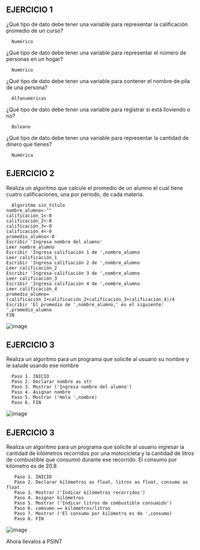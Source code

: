 ## EJERCICIO 1

¿Qué tipo de dato debe tener una variable para representar la calificación promedio de un
curso?

      Numérico

¿Qué tipo de dato debe tener una variable para representar el número de personas en un
hogar?

      Numérico

¿Qué tipo de dato debe tener una variable para contener el nombre de pila de una persona?

      Alfanuméricas

¿Qué tipo de dato debe tener una variable para registrar si está lloviendo o no?

      Boleano

¿Qué tipo de dato debe tener una variable para representar la cantidad de dinero que
tienes?

      Numérica
      
## EJERCICIO 2

Realiza un algoritmo que calcule el promedio de un alumno el cual tiene cuatro calificaciones, una por periodo, de cada materia.

      Algoritmo sin_titulo
	nombre_alumno<-""
	calificación_1<-0
	calificación_2<-0
	calificación_3<-0
	calificación_4<-0
	promedio_alumno<-0
	Escribir 'Ingresa nombre del alumno'
	Leer nombre_alumno
	Escribir 'Ingresa califiación 1 de ',nombre_alumno
	Leer calificación_1
	Escribir 'Ingresa califiación 2 de ',nombre_alumno
	Leer calificación_2
	Escribir 'Ingresa califiación 3 de ',nombre_alumno
	Leer calificación_3	
	Escribir 'Ingresa califiación 4 de ',nombre_alumno
	Leer calificación_4
	promedio_alumno=(calificación_1+calificación_2+calificación_3+calificación_4)/4
	Escribir 'El promedio de ',nombre_alumno,' es el siguiente: ',promedio_alumno
	FIN	
      
  ![image](https://user-images.githubusercontent.com/113804525/192121771-99c0d6be-0b3a-4ddf-bed0-a2e0f50f84ea.png)

      
## EJERCICIO 3

Realiza un algoritmo para un programa que solicite al usuario su nombre y le salude usando ese nombre

      Paso 1. INICIO
      Paso 2. Declarar nombre as str
      Paso 3. Mostrar ('Ingresa nombre del alumno')
      Paso 4. Asignar nombre
      Paso 5. Mostrar ('Hola ',nombre)
      Paso 6. FIN
      
![image](https://user-images.githubusercontent.com/113804525/192121754-0ca097cf-e881-44ef-bf59-8b011cb1f3b3.png)

## EJERCICIO 3

Realiza un algoritmo para  un programa que solicite al usuario ingresar la cantidad de kilómetros recorridos por una motocicleta y la cantidad de litros de combustible que consumió durante ese recorrido. El consumo por kilómetro es de 20.8

       Paso 1. INICIO
       Paso 2. Declarar kilómetros as float, litros as float, consumo as float
       Paso 3. Mostrar ('Indicar kilómetros recorridos')
       Paso 4. Asignar kilómetros
       Paso 5. Mostrar ('Indicar litros de combustible consumido')
       Paso 6. comsumo == kilómetros/litros
       Paso 7. Mostrar ('El consumo por kilómetro es de ',consumo)
       Paso 8. FIN
   
![image](https://user-images.githubusercontent.com/113804525/192121729-375e4770-c188-4ef4-9b39-26eca2a92e29.png)

Ahora llevalos a PSINT

